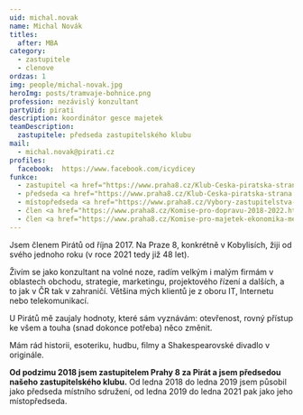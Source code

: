 ```yaml
---
uid: michal.novak
name: Michal Novák
titles:
  after: MBA
category:
  - zastupitele
  - clenove
ordzas: 1
img: people/michal-novak.jpg
heroImg: posts/tramvaje-bohnice.png
profession: nezávislý konzultant
partyUid: pirati
description: koordinátor gesce majetek
teamDescription:
  zastupitele: předseda zastupitelského klubu
mail:
  - michal.novak@pirati.cz
profiles:
  facebook:  https://www.facebook.com/icydicey
funkce:
  - zastupitel <a href="https://www.praha8.cz/Klub-Ceska-piratska-strana.html">MČ Praha 8</a>
  - předseda <a href="https://www.praha8.cz/Klub-Ceska-piratska-strana.html">zastupitelského klubu</a>
  - místopředseda <a href="https://www.praha8.cz/Vybory-zastupitelstva-Mestske-casti-Praha-8.html">Kontrolního výboru ZMČ P8</a>
  - člen <a href="https://www.praha8.cz/Komise-pro-dopravu-2018-2022.html">Komise pro dopravu RMČ P8</a>
  - člen <a href="https://www.praha8.cz/Komise-pro-majetek-ekonomika-mestskych-organizaci-2018-2022.html">Komise pro majetek (+ekonomika městských organizací) RMČ P8</a>
---
```


Jsem členem Pirátů od října 2017. Na Praze 8, konkrétně v Kobylisích, žiji od svého jednoho roku (v roce 2021 tedy již 48 let).

Živím se jako konzultant na volné noze, radím velkým i malým firmám v oblastech obchodu, strategie, marketingu, projektového řízení a dalších, a to jak v ČR tak v zahraničí. Většina mých klientů je z oboru IT, Internetu nebo telekomunikací.

U Pirátů mě zaujaly hodnoty, které sám vyznávám: otevřenost, rovný přístup ke všem a touha (snad dokonce potřeba) něco změnit.

Mám rád historii, esoteriku, hudbu, filmy a Shakespearovské divadlo v originále.

**Od podzimu 2018 jsem zastupitelem Prahy 8 za Pirát a jsem předsedou našeho zastupitelského klubu.** Od ledna 2018 do ledna 2019 jsem působil jako předseda místního sdružení, od ledna 2019 do ledna 2021 pak jako jeho místopředseda.
